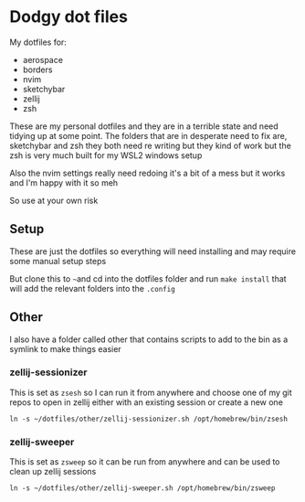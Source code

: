 # Dodgy dot files

My dotfiles for:

- aerospace
- borders
- nvim
- sketchybar
- zellij
- zsh

These are my personal dotfiles and they are in a terrible state and need tidying up at some point. The folders that are in desperate need to fix are, sketchybar and zsh they both need re writing but they kind of work but the zsh is very much built for my WSL2 windows setup

Also the nvim settings really need redoing it's a bit of a mess but it works and I'm happy with it so meh

So use at your own risk

## Setup

These are just the dotfiles so everything will need installing and may require some manual setup steps

But clone this to `~`and cd into the dotfiles folder and run `make install` that will add the relevant folders into the `.config`

## Other

I also have a folder called other that contains scripts to add to the bin as a symlink to make things easier

### zellij-sessionizer

This is set as `zsesh` so I can run it from anywhere and choose one of my git repos to open in zellij either with an existing session or create a new one

`ln -s ~/dotfiles/other/zellij-sessionizer.sh /opt/homebrew/bin/zsesh`

### zellij-sweeper

This is set as `zsweep` so it can be run from anywhere and can be used to clean up zellij sessions

`ln -s ~/dotfiles/other/zellij-sweeper.sh /opt/homebrew/bin/zsweep`
